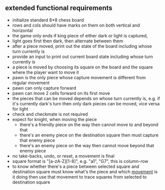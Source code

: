 ## extended functional requirements
- initialize standard 8*8 chess board
- rows and cols should have marks on them on both vertical and horizontal
- the game only ends if king piece of either dark or light is captured, 
- light goes first then dark, then alternate between them
- after a piece moved, print out the state of the board including whose turn currently is
- provide an input to print out current board state including whose turn currently is
- a piece is moved by choosing its square on the board and the square where the player want to move it
- pawn is the only piece whose capture movement is different from regular movement
- pawn can only capture forward
- pawn can move 2 cells forward on its first move
- the pieces that can be moved depends on whose turn currently is, e.g. if it's currently dark's turn then 
only dark pieces can be moved, vice versa for light
- check and checkmate is not required
- expect for knight, when moving the piece
  - there's a friendly piece on the way then cannot move to and beyond that
  - there's an enemy piece on the destination square then must capture that enemy piece
  - there's an enemy piece on the way then cannot move beyond that enemy piece
- no take-backs, undo, or reset, a movement is final
- square format is "[a-zA-Z][1-8]", e.g. "a1", "G7", this is column-row
- to know whether there's a piece between selected square and destination square must know what's the piece and which [movement](./low-level-design.md#movement) is it doing then use that movement to trace squares from selected to destination square